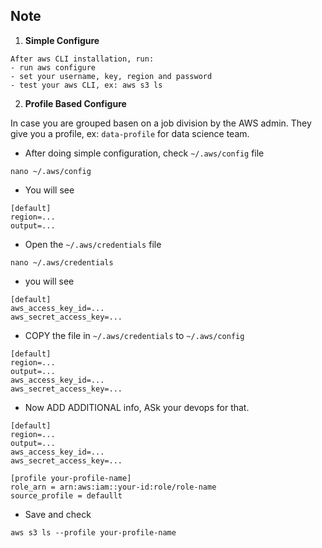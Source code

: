 ## Note
1. **Simple Configure**
```
After aws CLI installation, run:
- run aws configure
- set your username, key, region and password
- test your aws CLI, ex: aws s3 ls
```

2. **Profile Based Configure**

In case you are grouped basen on a job division by the AWS admin. They give you a profile, ex: `data-profile` for data science team.

- After doing simple configuration, check `~/.aws/config` file
```
nano ~/.aws/config
```
- You will see 
```
[default]
region=...
output=...
```
- Open the `~/.aws/credentials` file
```
nano ~/.aws/credentials
```
- you will see
```
[default]
aws_access_key_id=...
aws_secret_access_key=...
```
- COPY the file in `~/.aws/credentials` to `~/.aws/config`
```
[default]
region=...
output=...
aws_access_key_id=...
aws_secret_access_key=...
```
- Now ADD ADDITIONAL info, ASk your devops for that.
```
[default]
region=...
output=...
aws_access_key_id=...
aws_secret_access_key=...

[profile your-profile-name]
role_arn = arn:aws:iam::your-id:role/role-name
source_profile = defaullt
```
- Save and check 
```
aws s3 ls --profile your-profile-name
```




